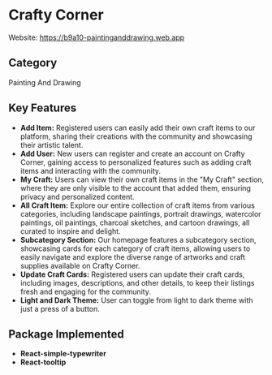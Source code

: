 # Crafty Corner

Website: https://b9a10-paintinganddrawing.web.app

## Category

Painting And Drawing

## Key Features

- **Add Item:** Registered users can easily add their own craft items to our platform, sharing their creations with the community and showcasing their artistic talent.
- **Add User:** New users can register and create an account on Crafty Corner, gaining access to personalized features such as adding craft items and interacting with the community.
- **My Craft:** Users can view their own craft items in the "My Craft" section, where they are only visible to the account that added them, ensuring privacy and personalized content.
- **All Craft Item:** Explore our entire collection of craft items from various categories, including landscape paintings, portrait drawings, watercolor paintings, oil paintings, charcoal sketches, and cartoon drawings, all curated to inspire and delight.
- **Subcategory Section:** Our homepage features a subcategory section, showcasing cards for each category of craft items, allowing users to easily navigate and explore the diverse range of artworks and craft supplies available on Crafty Corner.
- **Update Craft Cards:** Registered users can update their craft cards, including images, descriptions, and other details, to keep their listings fresh and engaging for the community.
- **Light and Dark Theme:** User can toggle from light to dark theme with just a press of a button.

## Package Implemented
- **React-simple-typewriter**
- **React-tooltip**
